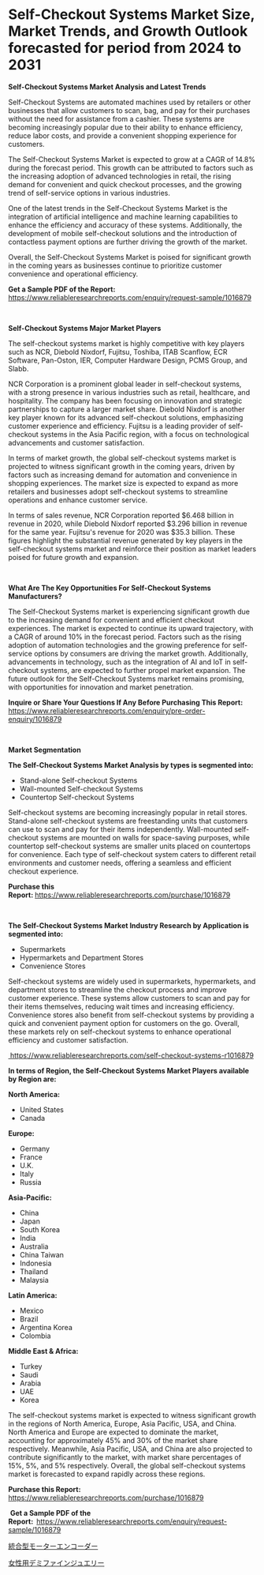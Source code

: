 <p><h1>Self-Checkout Systems Market Size, Market Trends, and Growth Outlook forecasted for period from 2024 to 2031</h1></p><p><strong>Self-Checkout Systems Market Analysis and Latest Trends</strong></p>
<p><p>Self-Checkout Systems are automated machines used by retailers or other businesses that allow customers to scan, bag, and pay for their purchases without the need for assistance from a cashier. These systems are becoming increasingly popular due to their ability to enhance efficiency, reduce labor costs, and provide a convenient shopping experience for customers.</p><p>The Self-Checkout Systems Market is expected to grow at a CAGR of 14.8% during the forecast period. This growth can be attributed to factors such as the increasing adoption of advanced technologies in retail, the rising demand for convenient and quick checkout processes, and the growing trend of self-service options in various industries.</p><p>One of the latest trends in the Self-Checkout Systems Market is the integration of artificial intelligence and machine learning capabilities to enhance the efficiency and accuracy of these systems. Additionally, the development of mobile self-checkout solutions and the introduction of contactless payment options are further driving the growth of the market.</p><p>Overall, the Self-Checkout Systems Market is poised for significant growth in the coming years as businesses continue to prioritize customer convenience and operational efficiency.</p></p>
<p><strong>Get a Sample PDF of the Report:&nbsp;</strong> <a href="https://www.reliableresearchreports.com/enquiry/request-sample/1016879">https://www.reliableresearchreports.com/enquiry/request-sample/1016879</a></p>
<p>&nbsp;</p>
<p><strong>Self-Checkout Systems Major Market Players</strong></p>
<p><p>The self-checkout systems market is highly competitive with key players such as NCR, Diebold Nixdorf, Fujitsu, Toshiba, ITAB Scanflow, ECR Software, Pan-Oston, IER, Computer Hardware Design, PCMS Group, and Slabb. </p><p>NCR Corporation is a prominent global leader in self-checkout systems, with a strong presence in various industries such as retail, healthcare, and hospitality. The company has been focusing on innovation and strategic partnerships to capture a larger market share. Diebold Nixdorf is another key player known for its advanced self-checkout solutions, emphasizing customer experience and efficiency. Fujitsu is a leading provider of self-checkout systems in the Asia Pacific region, with a focus on technological advancements and customer satisfaction.</p><p>In terms of market growth, the global self-checkout systems market is projected to witness significant growth in the coming years, driven by factors such as increasing demand for automation and convenience in shopping experiences. The market size is expected to expand as more retailers and businesses adopt self-checkout systems to streamline operations and enhance customer service.</p><p>In terms of sales revenue, NCR Corporation reported $6.468 billion in revenue in 2020, while Diebold Nixdorf reported $3.296 billion in revenue for the same year. Fujitsu's revenue for 2020 was $35.3 billion. These figures highlight the substantial revenue generated by key players in the self-checkout systems market and reinforce their position as market leaders poised for future growth and expansion.</p></p>
<p>&nbsp;</p>
<p><strong>What Are The Key Opportunities For Self-Checkout Systems Manufacturers?</strong></p>
<p><p>The Self-Checkout Systems market is experiencing significant growth due to the increasing demand for convenient and efficient checkout experiences. The market is expected to continue its upward trajectory, with a CAGR of around 10% in the forecast period. Factors such as the rising adoption of automation technologies and the growing preference for self-service options by consumers are driving the market growth. Additionally, advancements in technology, such as the integration of AI and IoT in self-checkout systems, are expected to further propel market expansion. The future outlook for the Self-Checkout Systems market remains promising, with opportunities for innovation and market penetration.</p></p>
<p><strong>Inquire or Share Your Questions If Any Before Purchasing This Report:</strong> <a href="https://www.reliableresearchreports.com/enquiry/pre-order-enquiry/1016879">https://www.reliableresearchreports.com/enquiry/pre-order-enquiry/1016879</a></p>
<p>&nbsp;</p>
<p><strong>Market Segmentation</strong></p>
<p><strong>The Self-Checkout Systems Market Analysis by types is segmented into:</strong></p>
<p><ul><li>Stand-alone Self-checkout Systems</li><li>Wall-mounted Self-checkout Systems</li><li>Countertop Self-checkout Systems</li></ul></p>
<p><p>Self-checkout systems are becoming increasingly popular in retail stores. Stand-alone self-checkout systems are freestanding units that customers can use to scan and pay for their items independently. Wall-mounted self-checkout systems are mounted on walls for space-saving purposes, while countertop self-checkout systems are smaller units placed on countertops for convenience. Each type of self-checkout system caters to different retail environments and customer needs, offering a seamless and efficient checkout experience.</p></p>
<p><strong>Purchase this Report:&nbsp;</strong><a href="https://www.reliableresearchreports.com/purchase/1016879">https://www.reliableresearchreports.com/purchase/1016879</a></p>
<p>&nbsp;</p>
<p><strong>The Self-Checkout Systems Market Industry Research by Application is segmented into:</strong></p>
<p><ul><li>Supermarkets</li><li>Hypermarkets and Department Stores</li><li>Convenience Stores</li></ul></p>
<p><p>Self-checkout systems are widely used in supermarkets, hypermarkets, and department stores to streamline the checkout process and improve customer experience. These systems allow customers to scan and pay for their items themselves, reducing wait times and increasing efficiency. Convenience stores also benefit from self-checkout systems by providing a quick and convenient payment option for customers on the go. Overall, these markets rely on self-checkout systems to enhance operational efficiency and customer satisfaction.</p></p>
<p><a href="https://www.reliableresearchreports.com/self-checkout-systems-r1016879">&nbsp;https://www.reliableresearchreports.com/self-checkout-systems-r1016879</a></p>
<p><strong>In terms of Region, the Self-Checkout Systems Market Players available by Region are:</strong></p>
<p>
    <p> <strong> North America: </strong>
        <ul>
            <li>United States</li>
            <li>Canada</li>
        </ul>
        </p> 
    <p> <strong> Europe: </strong>
        <ul>
            <li>Germany</li>
            <li>France</li>
            <li>U.K.</li>
            <li>Italy</li>
            <li>Russia</li>
        </ul>
        </p> 
    <p> <strong> Asia-Pacific: </strong>
        <ul>
            <li>China</li>
            <li>Japan</li>
            <li>South Korea</li>
            <li>India</li>
            <li>Australia</li>
            <li>China Taiwan</li>
            <li>Indonesia</li>
            <li>Thailand</li>
            <li>Malaysia</li>
        </ul>
        </p> 
    <p> <strong> Latin America: </strong>
        <ul>
            <li>Mexico</li>
            <li>Brazil</li>
            <li>Argentina Korea</li>
            <li>Colombia</li>
        </ul>
        </p> 
    <p> <strong> Middle East & Africa: </strong>
        <ul>
            <li>Turkey</li>
            <li>Saudi</li>
            <li>Arabia</li>
            <li>UAE</li>
            <li>Korea</li>
        </ul>
    </p>
    </p>
<p><p>The self-checkout systems market is expected to witness significant growth in the regions of North America, Europe, Asia Pacific, USA, and China. North America and Europe are expected to dominate the market, accounting for approximately 45% and 30% of the market share respectively. Meanwhile, Asia Pacific, USA, and China are also projected to contribute significantly to the market, with market share percentages of 15%, 5%, and 5% respectively. Overall, the global self-checkout systems market is forecasted to expand rapidly across these regions.</p></p>
<p><strong>Purchase this Report: </strong><a href="https://www.reliableresearchreports.com/purchase/1016879">https://www.reliableresearchreports.com/purchase/1016879</a></p>
<p>&nbsp;<strong>Get a Sample PDF of the Report:&nbsp;&nbsp;</strong><a href="https://www.reliableresearchreports.com/enquiry/request-sample/1016879">https://www.reliableresearchreports.com/enquiry/request-sample/1016879</a></p>
<p><strong></strong></p>
<p><p><a href="https://github.com/mares423/Market-Research-Report-List-1/blob/main/511829687301.md">統合型モーターエンコーダー</a></p><p><a href="https://github.com/FredaJerde/Market-Research-Report-List-1/blob/main/916744587302.md">女性用デミファインジュエリー</a></p></p>